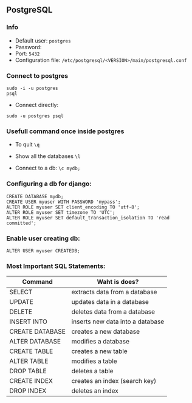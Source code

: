 ## PostgreSQL



### Info

* Default user: `postgres`
* Password:
* Port: `5432`
* Configuration file: `/etc/postgresql/<VERSION>/main/postgresql.conf`

### Connect to postgres

```
sudo -i -u postgres
psql
```
* Connect directly:
```
sudo -u postgres psql
```


### Usefull command once inside postgres

* To quit `\q`

* Show all the databases `\l`

* Connect to a db: `\c mydb;`

###  Configuring a db for django:
```
CREATE DATABASE mydb;
CREATE USER myuser WITH PASSWORD 'mypass';
ALTER ROLE myuser SET client_encoding TO 'utf-8';
ALTER ROLE myuser SET timezone TO 'UTC';
ALTER ROLE myuser SET default_transaction_isolation TO 'read committed';
```

### Enable user creating db:
```
ALTER USER myuser CREATEDB;
```



### Most Important SQL Statements:

Command  |  Waht is does?
--|--
SELECT  | extracts data from a database
UPDATE | updates data in a database
DELETE | deletes data from a database
INSERT INTO | inserts new data into a database
CREATE DATABASE | creates a new database
ALTER DATABASE | modifies a database
CREATE TABLE | creates a new table
ALTER TABLE | modifies a table
DROP TABLE | deletes a table
CREATE INDEX | creates an index (search key)
DROP INDEX | deletes an index  |
